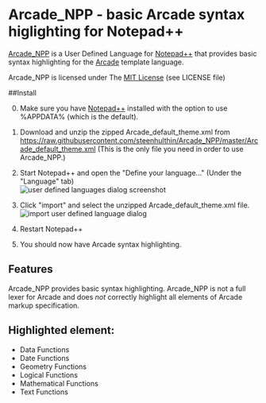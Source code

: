# Arcade_NPP - basic Arcade syntax higlighting for Notepad++

[Arcade_NPP](https://github.com/steenhulthin/Arcade_NPP) is a User Defined Language for [Notepad++](http://www.notepad-plus-plus.org/) that provides basic syntax highlighting for the [Arcade](http://en.wikipedia.org/wiki/Arcade) template language. 

Arcade\_NPP is licensed under The [MIT License](http://opensource.org/licenses/mit-license) (see LICENSE file)

##Install 


0. Make sure you have [Notepad++](http://www.notepad-plus-plus.org/) installed with the option to use %APPDATA% (which is the default).
0. Download and unzip the zipped Arcade_default_theme.xml from <https://raw.githubusercontent.com/steenhulthin/Arcade_NPP/master/Arcade_default_theme.xml> (This is the only file you need in order to use Arcade_NPP.) 
0. Start Notepad++ and open the "Define your language..." (Under the "Language" tab)
<br/>![user defined languages dialog screenshot](https://github.com/steenhulthin/Arcade_NPP/raw/master/documentation/select_user-defined_dialogue.png)
0. Click "import" and select the unzipped Arcade_default_theme.xml file.
<br/>![import user defined language dialog]( https://github.com/steenhulthin/Arcade_NPP/raw/master/documentation/import_user_define_language.png)

0. Restart Notepad++
0. You should now have Arcade syntax highlighting.

## Features

Arcade\_NPP provides basic syntax highlighting. Arcade\_NPP is not a full lexer for Arcade and does *not* correctly highlight all elements of Arcade markup specification. 

## Highlighted element:

* Data Functions
* Date Functions
* Geometry Functions
* Logical Functions
* Mathematical Functions
* Text Functions


